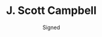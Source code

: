 ---
title: J. Scott Campbell
issue: The Ruff Stuff 2
issue_nr: 2
full_title: ""
subtitle: Signed
release_date: June 2018
release_year: 2018
format: Sketchbook
pages: 48
signed_by: J. Scott Campbell
price: 20
---